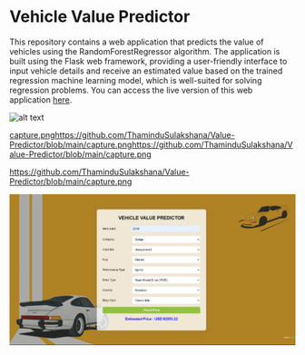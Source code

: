 # Vehicle Value Predictor

This repository contains a web application that predicts the value of vehicles using the RandomForestRegressor algorithm. The application is built using the Flask web framework, providing a user-friendly interface to input vehicle details and receive an estimated value based on the trained regression machine learning model, which is well-suited for solving regression problems. You can access the live version of this web application [here](https://vehiclealuepredictor.azurewebsites.net/).



![alt text](https://github.com/ThaminduSulakshana/Vehicle-Value-Predictor/blob/main/capture.png?raw=true)

[capture.pnghttps://github.com/ThaminduSulakshana/Value-Predictor/blob/main/capture.png](https://github.com/ThaminduSulakshana/Value-Predictor/blob/main/capture.png)https://github.com/ThaminduSulakshana/Value-Predictor/blob/main/capture.png


https://github.com/ThaminduSulakshana/Value-Predictor/blob/main/capture.png

![Image Alt Text](https://raw.githubusercontent.com/ThaminduSulakshana/Value-Predictor/main/capture.png)


